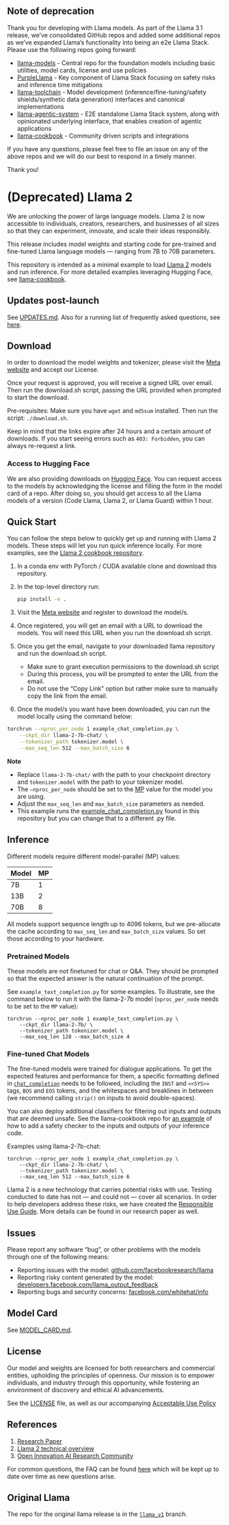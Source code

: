 ## **Note of deprecation**

Thank you for developing with Llama models. As part of the Llama 3.1 release, we’ve consolidated GitHub repos and added some additional repos as we’ve expanded Llama’s functionality into being an e2e Llama Stack. Please use the following repos going forward:
- [llama-models](https://github.com/meta-llama/llama-models) - Central repo for the foundation models including basic utilities, model cards, license and use policies
- [PurpleLlama](https://github.com/meta-llama/PurpleLlama) - Key component of Llama Stack focusing on safety risks and inference time mitigations 
- [llama-toolchain](https://github.com/meta-llama/llama-toolchain) - Model development (inference/fine-tuning/safety shields/synthetic data generation) interfaces and canonical implementations
- [llama-agentic-system](https://github.com/meta-llama/llama-agentic-system) - E2E standalone Llama Stack system, along with opinionated underlying interface, that enables creation of agentic applications
- [llama-cookbook](https://github.com/meta-llama/llama-recipes) - Community driven scripts and integrations

If you have any questions, please feel free to file an issue on any of the above repos and we will do our best to respond in a timely manner. 

Thank you!


# (Deprecated) Llama 2

We are unlocking the power of large language models. Llama 2 is now accessible to individuals, creators, researchers, and businesses of all sizes so that they can experiment, innovate, and scale their ideas responsibly. 

This release includes model weights and starting code for pre-trained and fine-tuned Llama language models — ranging from 7B to 70B parameters.

This repository is intended as a minimal example to load [Llama 2](https://ai.meta.com/research/publications/llama-2-open-foundation-and-fine-tuned-chat-models/) models and run inference. For more detailed examples leveraging Hugging Face, see [llama-cookbook](https://github.com/facebookresearch/llama-recipes/).

## Updates post-launch

See [UPDATES.md](UPDATES.md). Also for a running list of frequently asked questions, see [here](https://ai.meta.com/llama/faq/).

## Download

In order to download the model weights and tokenizer, please visit the [Meta website](https://ai.meta.com/resources/models-and-libraries/llama-downloads/) and accept our License.

Once your request is approved, you will receive a signed URL over email. Then run the download.sh script, passing the URL provided when prompted to start the download.

Pre-requisites: Make sure you have `wget` and `md5sum` installed. Then run the script: `./download.sh`.

Keep in mind that the links expire after 24 hours and a certain amount of downloads. If you start seeing errors such as `403: Forbidden`, you can always re-request a link.

### Access to Hugging Face

We are also providing downloads on [Hugging Face](https://huggingface.co/meta-llama). You can request access to the models by acknowledging the license and filling the form in the model card of a repo. After doing so, you should get access to all the Llama models of a version (Code Llama, Llama 2, or Llama Guard) within 1 hour.

## Quick Start

You can follow the steps below to quickly get up and running with Llama 2 models. These steps will let you run quick inference locally. For more examples, see the [Llama 2 cookbook repository](https://github.com/facebookresearch/llama-recipes). 

1. In a conda env with PyTorch / CUDA available clone and download this repository.

2. In the top-level directory run:
    ```bash
    pip install -e .
    ```
3. Visit the [Meta website](https://ai.meta.com/resources/models-and-libraries/llama-downloads/) and register to download the model/s.

4. Once registered, you will get an email with a URL to download the models. You will need this URL when you run the download.sh script.

5. Once you get the email, navigate to your downloaded llama repository and run the download.sh script. 
    - Make sure to grant execution permissions to the download.sh script
    - During this process, you will be prompted to enter the URL from the email. 
    - Do not use the “Copy Link” option but rather make sure to manually copy the link from the email.

6. Once the model/s you want have been downloaded, you can run the model locally using the command below:
```bash
torchrun --nproc_per_node 1 example_chat_completion.py \
    --ckpt_dir llama-2-7b-chat/ \
    --tokenizer_path tokenizer.model \
    --max_seq_len 512 --max_batch_size 6
```
**Note**
- Replace  `llama-2-7b-chat/` with the path to your checkpoint directory and `tokenizer.model` with the path to your tokenizer model.
- The `–nproc_per_node` should be set to the [MP](#inference) value for the model you are using.
- Adjust the `max_seq_len` and `max_batch_size` parameters as needed.
- This example runs the [example_chat_completion.py](example_chat_completion.py) found in this repository but you can change that to a different .py file.

## Inference

Different models require different model-parallel (MP) values:

|  Model | MP |
|--------|----|
| 7B     | 1  |
| 13B    | 2  |
| 70B    | 8  |

All models support sequence length up to 4096 tokens, but we pre-allocate the cache according to `max_seq_len` and `max_batch_size` values. So set those according to your hardware.

### Pretrained Models

These models are not finetuned for chat or Q&A. They should be prompted so that the expected answer is the natural continuation of the prompt.

See `example_text_completion.py` for some examples. To illustrate, see the command below to run it with the llama-2-7b model (`nproc_per_node` needs to be set to the `MP` value):

```
torchrun --nproc_per_node 1 example_text_completion.py \
    --ckpt_dir llama-2-7b/ \
    --tokenizer_path tokenizer.model \
    --max_seq_len 128 --max_batch_size 4
```

### Fine-tuned Chat Models

The fine-tuned models were trained for dialogue applications. To get the expected features and performance for them, a specific formatting defined in [`chat_completion`](https://github.com/facebookresearch/llama/blob/main/llama/generation.py#L212)
needs to be followed, including the `INST` and `<<SYS>>` tags, `BOS` and `EOS` tokens, and the whitespaces and breaklines in between (we recommend calling `strip()` on inputs to avoid double-spaces).

You can also deploy additional classifiers for filtering out inputs and outputs that are deemed unsafe. See the llama-cookbook repo for [an example](https://github.com/facebookresearch/llama-recipes/blob/main/examples/inference.py) of how to add a safety checker to the inputs and outputs of your inference code.

Examples using llama-2-7b-chat:

```
torchrun --nproc_per_node 1 example_chat_completion.py \
    --ckpt_dir llama-2-7b-chat/ \
    --tokenizer_path tokenizer.model \
    --max_seq_len 512 --max_batch_size 6
```

Llama 2 is a new technology that carries potential risks with use. Testing conducted to date has not — and could not — cover all scenarios.
In order to help developers address these risks, we have created the [Responsible Use Guide](Responsible-Use-Guide.pdf). More details can be found in our research paper as well.

## Issues

Please report any software “bug”, or other problems with the models through one of the following means:
- Reporting issues with the model: [github.com/facebookresearch/llama](http://github.com/facebookresearch/llama)
- Reporting risky content generated by the model: [developers.facebook.com/llama_output_feedback](http://developers.facebook.com/llama_output_feedback)
- Reporting bugs and security concerns: [facebook.com/whitehat/info](http://facebook.com/whitehat/info)

## Model Card
See [MODEL_CARD.md](MODEL_CARD.md).

## License

Our model and weights are licensed for both researchers and commercial entities, upholding the principles of openness. Our mission is to empower individuals, and industry through this opportunity, while fostering an environment of discovery and ethical AI advancements. 

See the [LICENSE](LICENSE) file, as well as our accompanying [Acceptable Use Policy](USE_POLICY.md)

## References

1. [Research Paper](https://ai.meta.com/research/publications/llama-2-open-foundation-and-fine-tuned-chat-models/)
2. [Llama 2 technical overview](https://ai.meta.com/resources/models-and-libraries/llama)
3. [Open Innovation AI Research Community](https://ai.meta.com/llama/open-innovation-ai-research-community/)

For common questions, the FAQ can be found [here](https://ai.meta.com/llama/faq/) which will be kept up to date over time as new questions arise. 

## Original Llama
The repo for the original llama release is in the [`llama_v1`](https://github.com/facebookresearch/llama/tree/llama_v1) branch.
